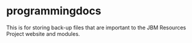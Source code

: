 # programmingdocs
This is for storing back-up files that are important to the JBM Resources Project website and modules.
